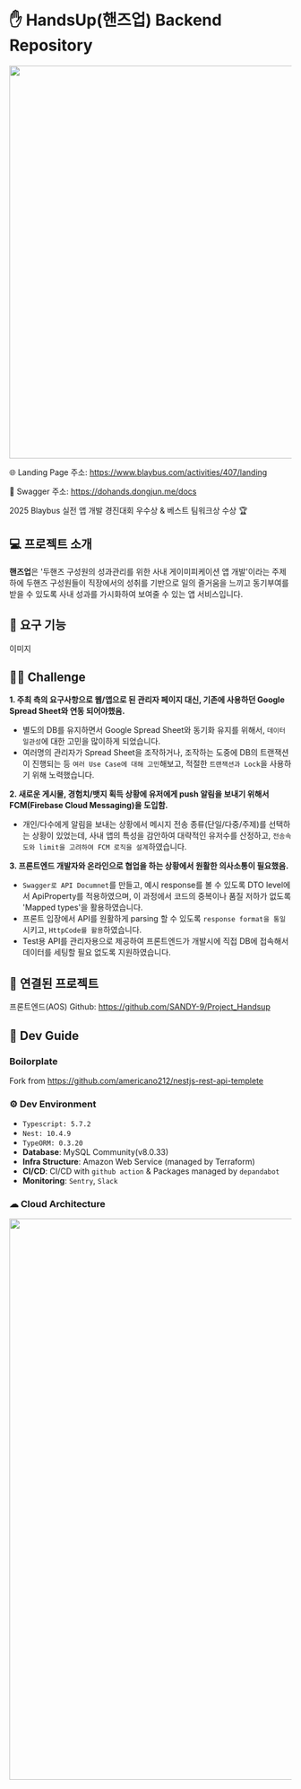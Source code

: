 # ✋ HandsUp(핸즈업) Backend Repository
<p align="center"><img src="https://github.com/user-attachments/assets/2b8a2d87-5485-4603-958a-37e5b95dab71" width=700 /></p>

🌐 Landing Page 주소: https://www.blaybus.com/activities/407/landing

📃 Swagger 주소: https://dohands.dongjun.me/docs

2025 Blaybus 실전 앱 개발 경진대회 우수상 & 베스트 팀워크상 수상 🏆

## 💻 프로젝트 소개
**핸즈업**은 '두핸즈 구성원의 성과관리를 위한 사내 게이미피케이션 앱 개발'이라는 주제 하에 두핸즈 구성원들이 직장에서의 성취를 기반으로 일의 즐거움을 느끼고 동기부여를 받을 수 있도록 사내 성과를 가시화하여 보여줄 수 있는 앱 서비스입니다.


## 🔧 요구 기능
이미지

## 🏃‍♂️ Challenge
**1. 주최 측의 요구사항으로 웹/앱으로 된 관리자 페이지 대신, 기존에 사용하던 Google Spread Sheet와 연동 되어야했음.**
   - 별도의 DB를 유지하면서 Google Spread Sheet와 동기화 유지를 위해서, `데이터 일관성`에 대한 고민을 많이하게 되었습니다.
   - 여러명의 관리자가 Spread Sheet을 조작하거나, 조작하는 도중에 DB의 트랜잭션이 진행되는 등 `여러 Use Case에 대해 고민`해보고, 적절한 `트랜잭션과 Lock`을 사용하기 위해 노력했습니다.


**2. 새로운 게시물, 경험치/뱃지 획득 상황에 유저에게 push 알림을 보내기 위해서 FCM(Firebase Cloud Messaging)을 도입함.**
   - 개인/다수에게 알림을 보내는 상황에서 메시지 전송 종류(단일/다중/주제)를 선택하는 상황이 있었는데, 사내 앱의 특성을 감안하여 대략적인 유저수를 산정하고, `전송속도와 limit을 고려하여 FCM 로직을 설계`하였습니다.

**3. 프론트엔드 개발자와 온라인으로 협업을 하는 상황에서 원활한 의사소통이 필요했음.**
   - `Swagger로 API Documnet`를 만들고, 예시 response를 볼 수 있도록 DTO level에서 ApiProperty를 적용하였으며, 이 과정에서 코드의 중복이나 품질 저하가 없도록 'Mapped types'을 활용하였습니다.
   - 프론트 입장에서 API를 원활하게 parsing 할 수 있도록 `response format을 통일`시키고, `HttpCode를 활용`하였습니다.
   - Test용 API를 관리자용으로 제공하여 프론트엔드가 개발시에 직접 DB에 접속해서 데이터를 세팅할 필요 없도록 지원하였습니다.


## 🔗 연결된 프로젝트
프론트엔드(AOS) Github: https://github.com/SANDY-9/Project_Handsup

## 🔨 Dev Guide
### Boilorplate
Fork from https://github.com/americano212/nestjs-rest-api-templete

### ⚙ Dev Environment
- `Typescript: 5.7.2`
- `Nest: 10.4.9`
- `TypeORM: 0.3.20`
- **Database**: MySQL Community(v8.0.33)
- **Infra Structure**: Amazon Web Service (managed by Terraform)
- **CI/CD**: CI/CD with `github action` & Packages managed by `depandabot`
- **Monitoring**: `Sentry`, `Slack`

### ☁ Cloud Architecture
<p align="center"><img src="https://github.com/user-attachments/assets/d90cfbf6-53e1-49a7-9ae0-b850b0b506f8" width=1000 /></p>

